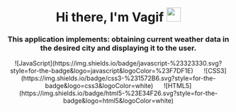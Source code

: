 <h1 align="center">Hi there, I'm Vagif
<img src="https://github.com/blackcater/blackcater/raw/main/images/Hi.gif" height="32"/></h1>
<h3 align="center">This application implements: obtaining current weather data in the desired city and displaying it to the user.</h3>
<div align="center">
  <span
    style="margin-right: 20px;">![JavaScript](https://img.shields.io/badge/javascript-%23323330.svg?style=for-the-badge&logo=javascript&logoColor=%23F7DF1E)</span>
  <span
    style="margin-right: 20px;">![CSS3](https://img.shields.io/badge/css3-%231572B6.svg?style=for-the-badge&logo=css3&logoColor=white)</span>
  <span>![HTML5](https://img.shields.io/badge/html5-%23E34F26.svg?style=for-the-badge&logo=html5&logoColor=white)</span>
</div>
